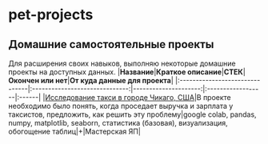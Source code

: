 # pet-projects
## Домашние самостоятельные проекты
Для расширения своих навыков, выполняю некоторые домашние проекты на доступных данных. 
|**Название**|**Краткое описание**|**СТЕК**|**Окончен или нет**|**От куда данные для проекта**|
|:-------------------------------|:------------------------------:|---------------------:|:------------------|:------|
|[Исследование такси в городе Чикаго, США](https://github.com/Bezdomnaya-Frosya/pet-projects/tree/main/taxi)|В проекте необходимо было понять, когда проседает выручка и зарплата у таксистов, предложить, как решить эту проблему|google colab, pandas, numpy, matplotlib, seaborn, статистика (базовая), визуализация, обогощение таблиц|+|Мастерская ЯП|
